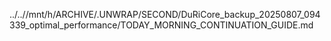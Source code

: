 ../..//mnt/h/ARCHIVE/.UNWRAP/SECOND/DuRiCore_backup_20250807_094339_optimal_performance/TODAY_MORNING_CONTINUATION_GUIDE.md